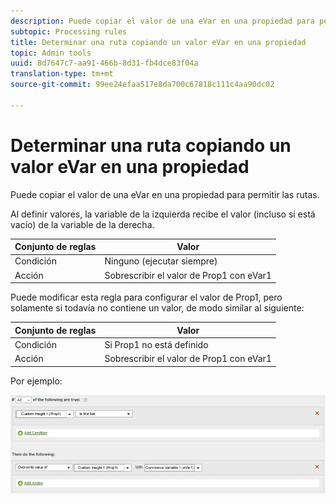 ```yaml
---
description: Puede copiar el valor de una eVar en una propiedad para permitir las rutas.
subtopic: Processing rules
title: Determinar una ruta copiando un valor eVar en una propiedad
topic: Admin tools
uuid: 8d7647c7-aa91-466b-8d31-fb4dce83f04a
translation-type: tm+mt
source-git-commit: 99ee24efaa517e8da700c67818c111c4aa90dc02

---
```



# Determinar una ruta copiando un valor eVar en una propiedad

Puede copiar el valor de una eVar en una propiedad para permitir las rutas.

Al definir valores, la variable de la izquierda recibe el valor (incluso si está vacío) de la variable de la derecha.

| Conjunto de reglas | Valor |
|---|---|
| Condición | Ninguno (ejecutar siempre) |
| Acción | Sobrescribir el valor de Prop1 con eVar1 |

Puede modificar esta regla para configurar el valor de Prop1, pero solamente si todavía no contiene un valor, de modo similar al siguiente:

| Conjunto de reglas | Valor |
|---|---|
| Condición | Si Prop1 no está definido |
| Acción | Sobrescribir el valor de Prop1 con eVar1 |

Por ejemplo:

![](assets/overwrite-empty-prop.png)

